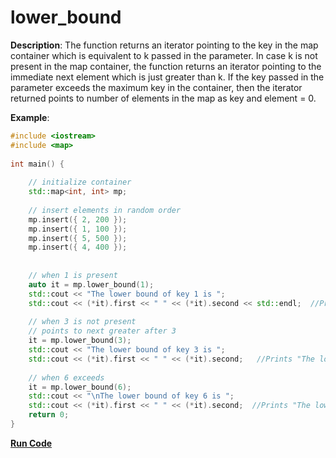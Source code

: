 # lower_bound

**Description**: The function returns an iterator pointing to the key in the map container which is equivalent to k passed in the parameter. 
In case k is not present in the map container, the function returns an iterator pointing to the immediate next element 
which is just greater than k. If the key passed in the parameter exceeds the maximum key in the container, 
then the iterator returned points to number of elements in the map as key and element = 0. 

**Example**:
```cpp
#include <iostream> 
#include <map>
  
int main() { 
  
    // initialize container 
    std::map<int, int> mp; 
  
    // insert elements in random order 
    mp.insert({ 2, 200 }); 
    mp.insert({ 1, 100 }); 
    mp.insert({ 5, 500 }); 
    mp.insert({ 4, 400 }); 
   
  
    // when 1 is present 
    auto it = mp.lower_bound(1); 
    std::cout << "The lower bound of key 1 is "; 
    std::cout << (*it).first << " " << (*it).second << std::endl;  //Prints "The lower bound of key 1 is 1  100"
  
    // when 3 is not present 
    // points to next greater after 3 
    it = mp.lower_bound(3); 
    std::cout << "The lower bound of key 3 is "; 
    std::cout << (*it).first << " " << (*it).second;   //Prints "The lower bound of key 4 is 4  400"
  
    // when 6 exceeds 
    it = mp.lower_bound(6); 
    std::cout << "\nThe lower bound of key 6 is "; 
    std::cout << (*it).first << " " << (*it).second;  //Prints "The lower bound of key 6 is 4  0"
    return 0; 
}
```
**[Run Code](https://rextester.com/AWN42860)**
